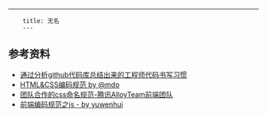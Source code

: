 ---
        title: 无名
        ---
        
## 参考资料

- [通过分析github代码库总结出来的工程师代码书写习惯](http://alloyteam.github.io/CodeGuide)
- [HTML&CSS编码规范 by @mdo](http://codeguide.bootcss.com/)
- [团队合作的css命名规范-腾讯AlloyTeam前端团队](http://www.alloyteam.com/2011/10/107/)
- [前端编码规范之js - by yuwenhui](http://yuwenhui.github.io/2013/09/13/Javascript-syntax/)